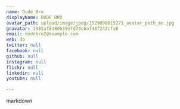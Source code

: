 ```yaml
---
name: Dude Bro
displayName: DUDE BRO
avatar_path: upload/image/jpeg/1529098815271_avatar_path_me.jpg
gravatar: 1985af848d639efd74c6af48f242cfa8
email: dudebro2@example.com
web: db
twitter: null
facebook: null
github: null
instagram: null
flickr: null
linkedin: null
youtube: null

---
```


markdown

